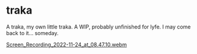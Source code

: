 # traka

A traka, my own little traka.
A WIP, probably unfinished for lyfe. 
I may come back to it… someday.


[Screen_Recording_2022-11-24_at_08.47.10.webm](https://github.com/user-attachments/assets/237012d0-cf08-41ad-98b6-800df7727a1c)

